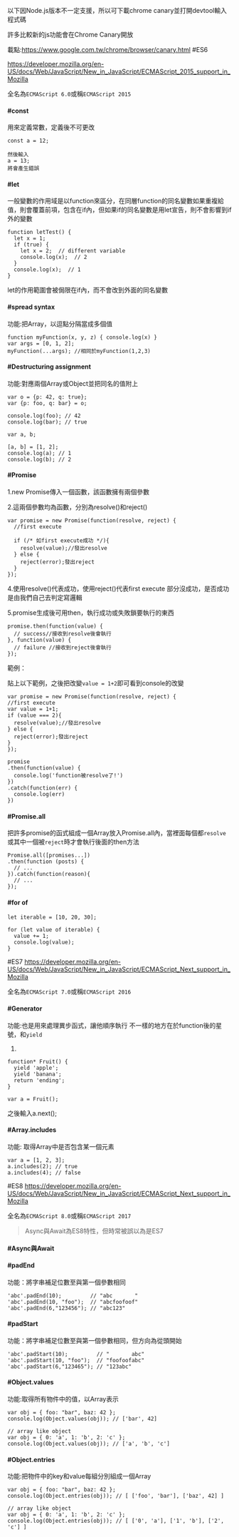 以下因Node.js版本不一定支援，所以可下載chrome canary並打開devtool輸入程式碼

許多比較新的js功能會在Chrome Canary開放 

載點:https://www.google.com.tw/chrome/browser/canary.html
#ES6

https://developer.mozilla.org/en-US/docs/Web/JavaScript/New_in_JavaScript/ECMAScript_2015_support_in_Mozilla

全名為`ECMAScript 6.0`或稱`ECMAScript 2015`


#### #const
用來定義常數，定義後不可更改
```
const a = 12;

然後輸入
a = 13;
將會產生錯誤
```

#### #let

一般變數的作用域是以function來區分，在同層function的同名變數如果重複給值，則會覆蓋前項，包含在if內，但如果if的同名變數是用let宣告，則不會影響到if外的變數
```
function letTest() {
  let x = 1;
  if (true) {
    let x = 2;  // different variable
    console.log(x);  // 2
  }
  console.log(x);  // 1
}
```
let的作用範圍會被侷限在if內，而不會改到外面的同名變數

#### #spread syntax
功能:把Array，以逗點分隔當成多個值

```
function myFunction(x, y, z) { console.log(x) }
var args = [0, 1, 2];
myFunction(...args); //相同於myFunction(1,2,3)
```

#### #Destructuring assignment

功能:對應兩個Array或Object並把同名的值附上

```
var o = {p: 42, q: true};
var {p: foo, q: bar} = o;
 
console.log(foo); // 42 
console.log(bar); // true  
```

```
var a, b;

[a, b] = [1, 2];
console.log(a); // 1
console.log(b); // 2
```

#### #Promise

1.new Promise傳入一個函數，該函數擁有兩個參數

2.這兩個參數均為函數，分別為resolve()和reject()

```
var promise = new Promise(function(resolve, reject) {
  //first execute 

  if (/* 如first execute成功 */){
    resolve(value);//發出resolve
  } else {
    reject(error);發出reject
  }
});
```
4.使用resolve()代表成功，使用reject()代表first execute 
部分沒成功，是否成功是由我們自己去判定寫邏輯

5.promise生成後可用then，執行成功或失敗鎖要執行的東西
```
promise.then(function(value) {
  // success//接收到resolve後會執行
}, function(value) {
  // failure //接收到reject後會執行
});
```

範例：

貼上以下範例，之後把改變`value = 1+2`即可看到console的改變
```
var promise = new Promise(function(resolve, reject) {
//first execute
var value = 1+1;
if (value === 2){
  resolve(value);//發出resolve
} else {
  reject(error);發出reject
}
});

promise
.then(function(value) {
  console.log('function被resolve了!')
})
.catch(function(err) {
  console.log(err)
})
```
#### #Promise.all
把許多promise的函式組成一個Array放入Promise.all內，當裡面每個都`resolve`或其中一個被`reject`時才會執行後面的then方法
```
Promise.all([promises...])
.then(function (posts) {
  // ...
}).catch(function(reason){
  // ...
});
```

#### #for of


```
let iterable = [10, 20, 30];

for (let value of iterable) {
  value += 1;
  console.log(value);
}
```




#ES7
https://developer.mozilla.org/en-US/docs/Web/JavaScript/New_in_JavaScript/ECMAScript_Next_support_in_Mozilla

全名為`ECMAScript 7.0`或稱`ECMAScript 2016`

#### #Generator

功能:也是用來處理異步函式，讓他順序執行
不一樣的地方在於function後的星號，和`yield`

1.
```
function* Fruit() {
  yield 'apple';
  yield 'banana';
  return 'ending';
}

var a = Fruit();

```
之後輸入a.next();




#### #Array.includes
功能: 取得Array中是否包含某一個元素
```
var a = [1, 2, 3];
a.includes(2); // true 
a.includes(4); // false
```



#ES8
https://developer.mozilla.org/en-US/docs/Web/JavaScript/New_in_JavaScript/ECMAScript_Next_support_in_Mozilla

全名為`ECMAScript 8.0`或稱`ECMAScript 2017`


>Async與Await為ES8特性，但時常被誤以為是ES7

#### #Async與Await


#### #padEnd
功能：將字串補足位數至與第一個參數相同

```
'abc'.padEnd(10);         // "abc       "
'abc'.padEnd(10, "foo");  // "abcfoofoof"
'abc'.padEnd(6,"123456"); // "abc123"
```

#### #padStart
功能：將字串補足位數至與第一個參數相同，但方向為從頭開始


```
'abc'.padStart(10);         // "       abc"
'abc'.padStart(10, "foo");  // "foofoofabc"
'abc'.padStart(6,"123465"); // "123abc"
```

#### #Object.values
功能:取得所有物件中的值，以Array表示
```
var obj = { foo: "bar", baz: 42 };
console.log(Object.values(obj)); // ['bar', 42]

// array like object
var obj = { 0: 'a', 1: 'b', 2: 'c' };
console.log(Object.values(obj)); // ['a', 'b', 'c']
```

#### #Object.entries
功能:把物件中的key和value每組分別組成一個Array
```
var obj = { foo: "bar", baz: 42 };
console.log(Object.entries(obj)); // [ ['foo', 'bar'], ['baz', 42] ]

// array like object
var obj = { 0: 'a', 1: 'b', 2: 'c' };
console.log(Object.entries(obj)); // [ ['0', 'a'], ['1', 'b'], ['2', 'c'] ]

```














